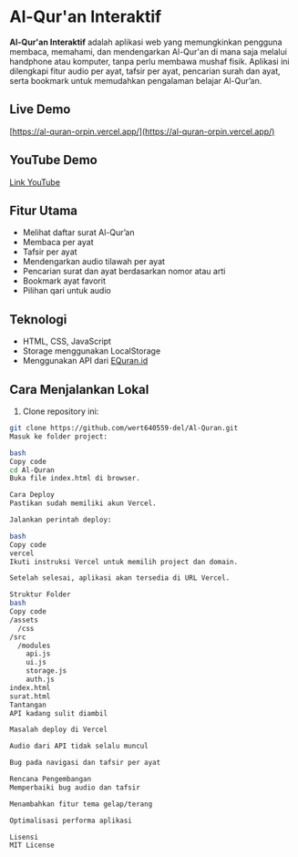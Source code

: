 # Al-Qur'an Interaktif

**Al-Qur'an Interaktif** adalah aplikasi web yang memungkinkan pengguna membaca, memahami, dan mendengarkan Al-Qur'an di mana saja melalui handphone atau komputer, tanpa perlu membawa mushaf fisik. Aplikasi ini dilengkapi fitur audio per ayat, tafsir per ayat, pencarian surah dan ayat, serta bookmark untuk memudahkan pengalaman belajar Al-Qur’an.

## Live Demo
[https://al-quran-orpin.vercel.app/](https://al-quran-orpin.vercel.app/)

## YouTube Demo
[Link YouTube](https://www.youtube.com/)

## Fitur Utama
- Melihat daftar surat Al-Qur’an
- Membaca per ayat
- Tafsir per ayat
- Mendengarkan audio tilawah per ayat
- Pencarian surat dan ayat berdasarkan nomor atau arti
- Bookmark ayat favorit
- Pilihan qari untuk audio

## Teknologi
- HTML, CSS, JavaScript
- Storage menggunakan LocalStorage
- Menggunakan API dari [EQuran.id](https://equran.id/api/)

## Cara Menjalankan Lokal
1. Clone repository ini:
```bash
git clone https://github.com/wert640559-del/Al-Quran.git
Masuk ke folder project:

bash
Copy code
cd Al-Quran
Buka file index.html di browser.

Cara Deploy
Pastikan sudah memiliki akun Vercel.

Jalankan perintah deploy:

bash
Copy code
vercel
Ikuti instruksi Vercel untuk memilih project dan domain.

Setelah selesai, aplikasi akan tersedia di URL Vercel.

Struktur Folder
bash
Copy code
/assets
  /css
/src
  /modules
    api.js
    ui.js
    storage.js
    auth.js
index.html
surat.html
Tantangan
API kadang sulit diambil

Masalah deploy di Vercel

Audio dari API tidak selalu muncul

Bug pada navigasi dan tafsir per ayat

Rencana Pengembangan
Memperbaiki bug audio dan tafsir

Menambahkan fitur tema gelap/terang

Optimalisasi performa aplikasi

Lisensi
MIT License
